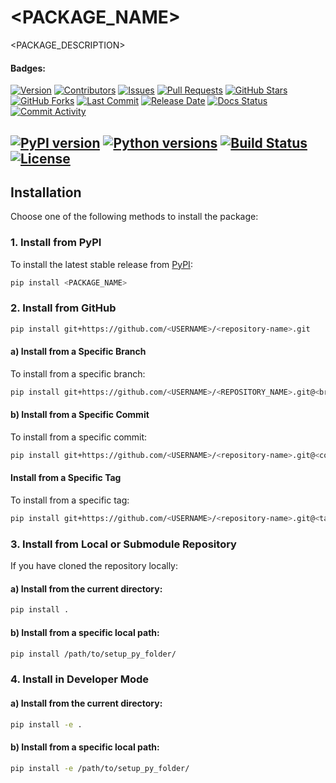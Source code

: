 # **<PACKAGE_NAME>**
<PACKAGE_DESCRIPTION>

#### Badges:
[![Version](https://img.shields.io/badge/version-<PACKAGE_VERSION>-blue.svg)](https://github.com/<USERNAME>/<REPOSITORY_NAME>/releases)
[![Contributors](https://img.shields.io/github/contributors/<USERNAME>/<REPOSITORY_NAME>.svg)](https://github.com/<USERNAME>/<REPOSITORY_NAME>/graphs/contributors)
[![Issues](https://img.shields.io/github/issues/<USERNAME>/<REPOSITORY_NAME>.svg)](https://github.com/<USERNAME>/<REPOSITORY_NAME>/issues)
[![Pull Requests](https://img.shields.io/github/issues-pr/<USERNAME>/<REPOSITORY_NAME>.svg)](https://github.com/<USERNAME>/<REPOSITORY_NAME>/pulls)
[![GitHub Stars](https://img.shields.io/github/stars/<USERNAME>/<REPOSITORY_NAME>.svg)](https://github.com/<USERNAME>/<REPOSITORY_NAME>/stargazers)
[![GitHub Forks](https://img.shields.io/github/forks/<USERNAME>/<REPOSITORY_NAME>.svg)](https://github.com/<USERNAME>/<REPOSITORY_NAME>/network/members)
[![Last Commit](https://img.shields.io/github/last-commit/<USERNAME>/<REPOSITORY_NAME>.svg)](https://github.com/<USERNAME>/<REPOSITORY_NAME>/commits/main)
[![Release Date](https://img.shields.io/github/release-date/<USERNAME>/<REPOSITORY_NAME>.svg)](https://github.com/<USERNAME>/<REPOSITORY_NAME>/releases)
[![Docs Status](https://img.shields.io/github/actions/workflow/status/<USERNAME>/<REPOSITORY_NAME>/docs.yml?branch=main)](https://github.com/<USERNAME>/<REPOSITORY_NAME>/actions)
[![Commit Activity](https://img.shields.io/github/commit-activity/m/<USERNAME>/<REPOSITORY_NAME>.svg)](https://github.com/<USERNAME>/<REPOSITORY_NAME>/graphs/commit-activity)

[![PyPI version](https://img.shields.io/pypi/v/<PACKAGE_NAME>.svg)](https://pypi.org/project/<PACKAGE_NAME>/)
[![Python versions](https://img.shields.io/pypi/pyversions/<PACKAGE_NAME>.svg)](https://pypi.org/project/<PACKAGE_NAME>/)
[![Build Status](https://img.shields.io/github/actions/workflow/status/<USERNAME>/<REPOSITORY_NAME>/build.yml?branch=main)](https://github.com/<USERNAME>/<REPOSITORY_NAME>/actions)
[![License](https://img.shields.io/pypi/l/<PACKAGE_NAME>.svg)](LICENSE.txt)
---
## **Installation**
Choose one of the following methods to install the package:

### **1. Install from PyPI**
To install the latest stable release from [PyPI](https://pypi.org/):
```bash
pip install <PACKAGE_NAME>
````

### **2. Install from GitHub**
```bash
pip install git+https://github.com/<USERNAME>/<repository-name>.git
```
#### a) Install from a Specific Branch
To install from a specific branch:
```bash
pip install git+https://github.com/<USERNAME>/<REPOSITORY_NAME>.git@<branch-name>
```

#### b) Install from a Specific Commit
To install from a specific commit:
```bash
pip install git+https://github.com/<USERNAME>/<repository-name>.git@<commit-hash>
```

#### Install from a Specific Tag
To install from a specific tag:
```bash
pip install git+https://github.com/<USERNAME>/<repository-name>.git@<tag>
```

### **3. Install from Local or Submodule Repository**
If you have cloned the repository locally:
#### a) Install from the current directory:

```bash
pip install .
```
#### b) Install from a specific local path:
```bash
pip install /path/to/setup_py_folder/
```

### **4. Install in Developer Mode**
#### a) Install from the current directory:
```bash
pip install -e .
```
#### b) Install from a specific local path:
```bash
pip install -e /path/to/setup_py_folder/
```

